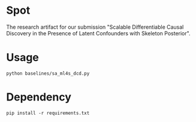 # Spot

The research artifact for our submission "Scalable Differentiable Causal Discovery in the Presence of Latent Confounders with Skeleton Posterior".

# Usage

```
python baselines/sa_ml4s_dcd.py
```

# Dependency

```
pip install -r requirements.txt
```

